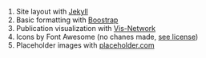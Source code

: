 1. Site layout with [Jekyll](https://jekyllrb.com/)
2. Basic formatting with [Boostrap](https://getbootstrap.com/)
3. Publication visualization with [Vis-Network](https://visjs.github.io/vis-network/docs/network/)
4. Icons by Font Awesome (no chanes made, [see license](https://fontawesome.com/license))
5. Placeholder images with [placeholder.com](https://placeholder.com/)
